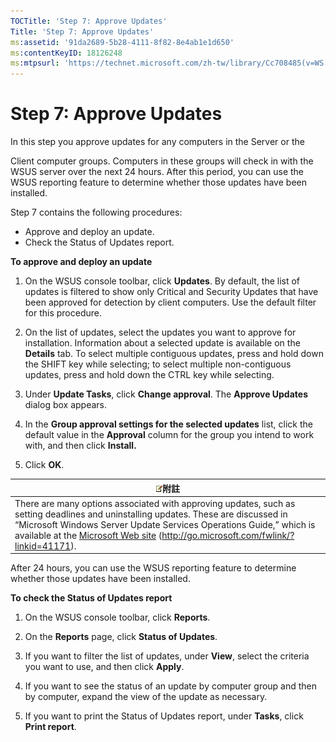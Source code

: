 ```yaml
---
TOCTitle: 'Step 7: Approve Updates'
Title: 'Step 7: Approve Updates'
ms:assetid: '91da2689-5b28-4111-8f82-8e4ab1e1d650'
ms:contentKeyID: 18126248
ms:mtpsurl: 'https://technet.microsoft.com/zh-tw/library/Cc708485(v=WS.10)'
---
```


Step 7: Approve Updates
=======================

In this step you approve updates for any computers in the Server or the

Client computer groups. Computers in these groups will check in with the WSUS server over the next 24 hours. After this period, you can use the WSUS reporting feature to determine whether those updates have been installed.

Step 7 contains the following procedures:

-   Approve and deploy an update.
-   Check the Status of Updates report.

**To approve and deploy an update**
1.  On the WSUS console toolbar, click **Updates**. By default, the list of updates is filtered to show only Critical and Security Updates that have been approved for detection by client computers. Use the default filter for this procedure.

2.  On the list of updates, select the updates you want to approve for installation. Information about a selected update is available on the **Details** tab. To select multiple contiguous updates, press and hold down the SHIFT key while selecting; to select multiple non-contiguous updates, press and hold down the CTRL key while selecting.

3.  Under **Update Tasks**, click **Change approval**. The **Approve Updates** dialog box appears.

4.  In the **Group approval settings for the selected updates** list, click the default value in the **Approval** column for the group you intend to work with, and then click **Install.**

5.  Click **OK**.

| ![](images/Cc708485.note(WS.10).gif)附註                                                                                                                                                                                                                                                                          |
|------------------------------------------------------------------------------------------------------------------------------------------------------------------------------------------------------------------------------------------------------------------------------------------------------------------------------------------------|
| There are many options associated with approving updates, such as setting deadlines and uninstalling updates. These are discussed in “Microsoft Windows Server Update Services Operations Guide,” which is available at the [Microsoft Web site](http://go.microsoft.com/fwlink/?linkid=41171) (http://go.microsoft.com/fwlink/?linkid=41171). |

After 24 hours, you can use the WSUS reporting feature to determine whether those updates have been installed.

**To check the Status of Updates report**
1.  On the WSUS console toolbar, click **Reports**.

2.  On the **Reports** page, click **Status of Updates**.

3.  If you want to filter the list of updates, under **View**, select the criteria you want to use, and then click **Apply**.

4.  If you want to see the status of an update by computer group and then by computer, expand the view of the update as necessary.

5.  If you want to print the Status of Updates report, under **Tasks**, click **Print report**.
